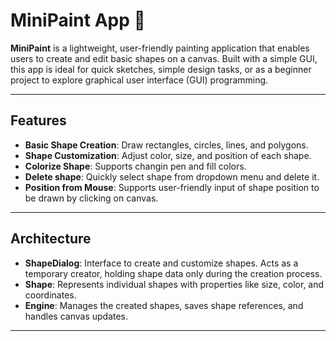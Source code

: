 # MiniPaint App 🎨

**MiniPaint** is a lightweight, user-friendly painting application that enables users to create and edit basic shapes on a canvas. Built with a simple GUI, this app is ideal for quick sketches, simple design tasks, or as a beginner project to explore graphical user interface (GUI) programming.

---

## Features

- **Basic Shape Creation**: Draw rectangles, circles, lines, and polygons.
- **Shape Customization**: Adjust color, size, and position of each shape.
- **Colorize Shape**: Supports changin pen and fill colors.
- **Delete shape**: Quickly select shape from dropdown menu and delete it.
- **Position from Mouse**: Supports user-friendly input of shape position to be drawn by clicking on canvas.

---

## Architecture

- **ShapeDialog**: Interface to create and customize shapes. Acts as a temporary creator, holding shape data only during the creation process.
- **Shape**: Represents individual shapes with properties like size, color, and coordinates.
- **Engine**: Manages the created shapes, saves shape references, and handles canvas updates.

---
